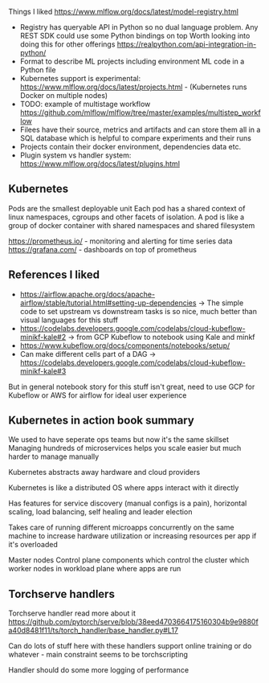 Things I liked
https://www.mlflow.org/docs/latest/model-registry.html

* Registry has queryable API in Python so no dual language problem. Any REST SDK could use some Python bindings on top
Worth looking into doing this for other offerings https://realpython.com/api-integration-in-python/
* Format to describe ML projects including environment ML code in a Python file
* Kubernetes support is experimental: https://www.mlflow.org/docs/latest/projects.html - (Kubernetes runs Docker on multiple nodes)
* TODO: example of multistage workflow https://github.com/mlflow/mlflow/tree/master/examples/multistep_workflow
* Filees have their source, metrics and artifacts and can store them all in a SQL database which is helpful to compare experiments and their runs
* Projects contain their docker environment, dependencies data etc.
* Plugin system vs handler system: https://www.mlflow.org/docs/latest/plugins.html

## Kubernetes
Pods are the smallest deployable unit
Each pod has a shared context of linux namespaces, cgroups and other facets of isolation. 
A pod is like a group of docker container with shared namespaces and shared filesystem

https://prometheus.io/ - monitoring and alerting for time series data
https://grafana.com/ - dashboards on top of prometheus



## References I liked
* https://airflow.apache.org/docs/apache-airflow/stable/tutorial.html#setting-up-dependencies -> The simple code to set upstream vs downstream tasks is so nice, much better than visual languages for this stuff
* https://codelabs.developers.google.com/codelabs/cloud-kubeflow-minikf-kale#2 -> from GCP Kubeflow to notebook using Kale and minkf
* https://www.kubeflow.org/docs/components/notebooks/setup/
* Can make different cells part of a DAG -> https://codelabs.developers.google.com/codelabs/cloud-kubeflow-minikf-kale#3



But in general notebook story for this stuff isn't great, need to use GCP for Kubeflow or AWS for airflow for ideal user experience

## Kubernetes in action book summary
We used to have seperate ops teams but now it's the same skillset
Managing hundreds of microservices helps you scale easier but much harder to manage manually

Kubernetes abstracts away hardware and cloud providers

Kubernetes is like a distributed OS where apps interact with it directly

Has features for service discovery (manual configs is a pain), horizontal scaling, load balancing, self healing and leader election

Takes care of running different microapps concurrently on the same machine to increase hardware utilization or increasing resources per app if it's overloaded

Master nodes Control plane components which control the cluster which worker nodes in workload plane where apps are run



## Torchserve handlers
Torchserve handler read more about it https://github.com/pytorch/serve/blob/38eed4703664175160304b9e9880fa40d8481f11/ts/torch_handler/base_handler.py#L17

Can do lots of stuff here with these handlers support online training or do whatever - main constraint seems to be torchscripting

Handler should do some more logging of performance